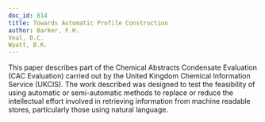 ```yaml
---
doc_id: 814
title: Towards Automatic Profile Construction
author: Barker, F.H.
Veal, D.C.
Wyatt, B.K.
---
```


This paper describes part of the Chemical Abstracts Condensate
Evaluation (CAC Evaluation) carried out by the United Kingdom
Chemical Information Service (UKCIS).
  The work described was designed to test the feasibility of using
automatic or semi-automatic methods to replace or reduce the 
intellectual effort involved in retrieving information from machine
readable stores, particularly those using natural language.